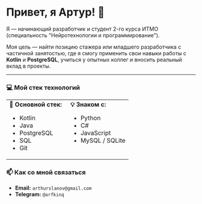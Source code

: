 # Привет, я Артур! 👋

Я — начинающий разработчик и студент 2-го курса ИТМО (специальность "Нейротехнологии и программирование"). 

Моя цель — найти позицию стажера или младшего разработчика с частичной занятостью, где я смогу применить свои навыки работы с **Kotlin** и **PostgreSQL**, учиться у опытных коллег и вносить реальный вклад в проекты.

---

### 💻 Мой стек технологий

<table>
  <tr>
    <td valign="top" width="50%">
      <strong>🚀 Основной стек:</strong>
      <ul>
        <li>Kotlin</li>
        <li>Java</li>
        <li>PostgreSQL</li>
        <li>SQL</li>
        <li>Git</li>
      </ul>
    </td>
    <td valign="top" width="50%">
      <strong>💡 Знаком с:</strong>
      <ul>
        <li>Python</li>
        <li>C#</li>
        <li>JavaScript</li>
        <li>MySQL / SQLite</li>
      </ul>
    </td>
  </tr>
</table>

### 📫 Как со мной связаться

*   **Email:** `arthurslanov@gmail.com`
*   **Telegram:** `@arfkinq`
